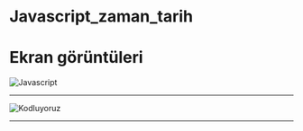 # Javascript_zaman_tarih
<h1>Ekran görüntüleri</h1>
<img src="1.JPEG" alt="Javascript">
<hr>
<img src="2.JPEG" alt="Kodluyoruz">
<hr>
